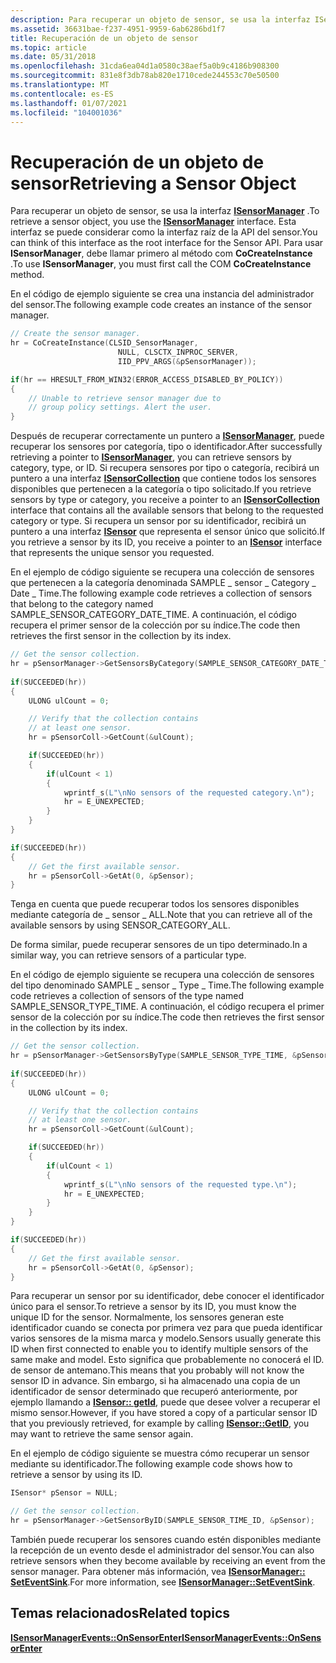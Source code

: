 ```yaml
---
description: Para recuperar un objeto de sensor, se usa la interfaz ISensorManager. Esta interfaz se puede considerar como la interfaz raíz de la API del sensor. Para usar ISensorManager, debe llamar primero al método COM CoCreateInstance.
ms.assetid: 36631bae-f237-4951-9959-6ab6286bd1f7
title: Recuperación de un objeto de sensor
ms.topic: article
ms.date: 05/31/2018
ms.openlocfilehash: 31cda6ea04d1a0580c38aef5a0b9c4186b908300
ms.sourcegitcommit: 831e8f3db78ab820e1710cede244553c70e50500
ms.translationtype: MT
ms.contentlocale: es-ES
ms.lasthandoff: 01/07/2021
ms.locfileid: "104001036"
---
```

# <a name="retrieving-a-sensor-object"></a><span data-ttu-id="0baf6-105">Recuperación de un objeto de sensor</span><span class="sxs-lookup"><span data-stu-id="0baf6-105">Retrieving a Sensor Object</span></span>

<span data-ttu-id="0baf6-106">Para recuperar un objeto de sensor, se usa la interfaz [**ISensorManager**](/windows/desktop/api/sensorsapi/nn-sensorsapi-isensormanager) .</span><span class="sxs-lookup"><span data-stu-id="0baf6-106">To retrieve a sensor object, you use the [**ISensorManager**](/windows/desktop/api/sensorsapi/nn-sensorsapi-isensormanager) interface.</span></span> <span data-ttu-id="0baf6-107">Esta interfaz se puede considerar como la interfaz raíz de la API del sensor.</span><span class="sxs-lookup"><span data-stu-id="0baf6-107">You can think of this interface as the root interface for the Sensor API.</span></span> <span data-ttu-id="0baf6-108">Para usar **ISensorManager**, debe llamar primero al método com **CoCreateInstance** .</span><span class="sxs-lookup"><span data-stu-id="0baf6-108">To use **ISensorManager**, you must first call the COM **CoCreateInstance** method.</span></span>

<span data-ttu-id="0baf6-109">En el código de ejemplo siguiente se crea una instancia del administrador del sensor.</span><span class="sxs-lookup"><span data-stu-id="0baf6-109">The following example code creates an instance of the sensor manager.</span></span>


```C++
// Create the sensor manager.
hr = CoCreateInstance(CLSID_SensorManager, 
                        NULL, CLSCTX_INPROC_SERVER,
                        IID_PPV_ARGS(&pSensorManager));

if(hr == HRESULT_FROM_WIN32(ERROR_ACCESS_DISABLED_BY_POLICY))
{
    // Unable to retrieve sensor manager due to 
    // group policy settings. Alert the user.
}
```



<span data-ttu-id="0baf6-110">Después de recuperar correctamente un puntero a [**ISensorManager**](/windows/desktop/api/sensorsapi/nn-sensorsapi-isensormanager), puede recuperar los sensores por categoría, tipo o identificador.</span><span class="sxs-lookup"><span data-stu-id="0baf6-110">After successfully retrieving a pointer to [**ISensorManager**](/windows/desktop/api/sensorsapi/nn-sensorsapi-isensormanager), you can retrieve sensors by category, type, or ID.</span></span> <span data-ttu-id="0baf6-111">Si recupera sensores por tipo o categoría, recibirá un puntero a una interfaz [**ISensorCollection**](/windows/desktop/api/sensorsapi/nn-sensorsapi-isensorcollection) que contiene todos los sensores disponibles que pertenecen a la categoría o tipo solicitado.</span><span class="sxs-lookup"><span data-stu-id="0baf6-111">If you retrieve sensors by type or category, you receive a pointer to an [**ISensorCollection**](/windows/desktop/api/sensorsapi/nn-sensorsapi-isensorcollection) interface that contains all the available sensors that belong to the requested category or type.</span></span> <span data-ttu-id="0baf6-112">Si recupera un sensor por su identificador, recibirá un puntero a una interfaz [**ISensor**](/windows/desktop/api/sensorsapi/nn-sensorsapi-isensor) que representa el sensor único que solicitó.</span><span class="sxs-lookup"><span data-stu-id="0baf6-112">If you retrieve a sensor by its ID, you receive a pointer to an [**ISensor**](/windows/desktop/api/sensorsapi/nn-sensorsapi-isensor) interface that represents the unique sensor you requested.</span></span>

<span data-ttu-id="0baf6-113">En el ejemplo de código siguiente se recupera una colección de sensores que pertenecen a la categoría denominada SAMPLE \_ sensor \_ Category \_ Date \_ Time.</span><span class="sxs-lookup"><span data-stu-id="0baf6-113">The following example code retrieves a collection of sensors that belong to the category named SAMPLE\_SENSOR\_CATEGORY\_DATE\_TIME.</span></span> <span data-ttu-id="0baf6-114">A continuación, el código recupera el primer sensor de la colección por su índice.</span><span class="sxs-lookup"><span data-stu-id="0baf6-114">The code then retrieves the first sensor in the collection by its index.</span></span>


```C++
// Get the sensor collection.
hr = pSensorManager->GetSensorsByCategory(SAMPLE_SENSOR_CATEGORY_DATE_TIME, &pSensorColl);
  
if(SUCCEEDED(hr))
{
    ULONG ulCount = 0;

    // Verify that the collection contains
    // at least one sensor.
    hr = pSensorColl->GetCount(&ulCount);

    if(SUCCEEDED(hr))
    {
        if(ulCount < 1)
        {
            wprintf_s(L"\nNo sensors of the requested category.\n");
            hr = E_UNEXPECTED;
        }
    }
}

if(SUCCEEDED(hr))
{
    // Get the first available sensor.
    hr = pSensorColl->GetAt(0, &pSensor);
}
```



<span data-ttu-id="0baf6-115">Tenga en cuenta que puede recuperar todos los sensores disponibles mediante categoría de \_ sensor \_ ALL.</span><span class="sxs-lookup"><span data-stu-id="0baf6-115">Note that you can retrieve all of the available sensors by using SENSOR\_CATEGORY\_ALL.</span></span>

<span data-ttu-id="0baf6-116">De forma similar, puede recuperar sensores de un tipo determinado.</span><span class="sxs-lookup"><span data-stu-id="0baf6-116">In a similar way, you can retrieve sensors of a particular type.</span></span>

<span data-ttu-id="0baf6-117">En el código de ejemplo siguiente se recupera una colección de sensores del tipo denominado SAMPLE \_ sensor \_ Type \_ Time.</span><span class="sxs-lookup"><span data-stu-id="0baf6-117">The following example code retrieves a collection of sensors of the type named SAMPLE\_SENSOR\_TYPE\_TIME.</span></span> <span data-ttu-id="0baf6-118">A continuación, el código recupera el primer sensor de la colección por su índice.</span><span class="sxs-lookup"><span data-stu-id="0baf6-118">The code then retrieves the first sensor in the collection by its index.</span></span>


```C++
// Get the sensor collection.
hr = pSensorManager->GetSensorsByType(SAMPLE_SENSOR_TYPE_TIME, &pSensorColl);
  
if(SUCCEEDED(hr))
{
    ULONG ulCount = 0;

    // Verify that the collection contains
    // at least one sensor.
    hr = pSensorColl->GetCount(&ulCount);

    if(SUCCEEDED(hr))
    {
        if(ulCount < 1)
        {
            wprintf_s(L"\nNo sensors of the requested type.\n");
            hr = E_UNEXPECTED;
        }
    }
}

if(SUCCEEDED(hr))
{
    // Get the first available sensor.
    hr = pSensorColl->GetAt(0, &pSensor);
}
```



<span data-ttu-id="0baf6-119">Para recuperar un sensor por su identificador, debe conocer el identificador único para el sensor.</span><span class="sxs-lookup"><span data-stu-id="0baf6-119">To retrieve a sensor by its ID, you must know the unique ID for the sensor.</span></span> <span data-ttu-id="0baf6-120">Normalmente, los sensores generan este identificador cuando se conecta por primera vez para que pueda identificar varios sensores de la misma marca y modelo.</span><span class="sxs-lookup"><span data-stu-id="0baf6-120">Sensors usually generate this ID when first connected to enable you to identify multiple sensors of the same make and model.</span></span> <span data-ttu-id="0baf6-121">Esto significa que probablemente no conocerá el ID. de sensor de antemano.</span><span class="sxs-lookup"><span data-stu-id="0baf6-121">This means that you probably will not know the sensor ID in advance.</span></span> <span data-ttu-id="0baf6-122">Sin embargo, si ha almacenado una copia de un identificador de sensor determinado que recuperó anteriormente, por ejemplo llamando a [**ISensor:: getId**](/windows/win32/api/sensorsapi/nf-sensorsapi-isensor-getid), puede que desee volver a recuperar el mismo sensor.</span><span class="sxs-lookup"><span data-stu-id="0baf6-122">However, if you have stored a copy of a particular sensor ID that you previously retrieved, for example by calling [**ISensor::GetID**](/windows/win32/api/sensorsapi/nf-sensorsapi-isensor-getid), you may want to retrieve the same sensor again.</span></span>

<span data-ttu-id="0baf6-123">En el ejemplo de código siguiente se muestra cómo recuperar un sensor mediante su identificador.</span><span class="sxs-lookup"><span data-stu-id="0baf6-123">The following example code shows how to retrieve a sensor by using its ID.</span></span>


```C++
ISensor* pSensor = NULL;

// Get the sensor collection.
hr = pSensorManager->GetSensorByID(SAMPLE_SENSOR_TIME_ID, &pSensor);

```



<span data-ttu-id="0baf6-124">También puede recuperar los sensores cuando estén disponibles mediante la recepción de un evento desde el administrador del sensor.</span><span class="sxs-lookup"><span data-stu-id="0baf6-124">You can also retrieve sensors when they become available by receiving an event from the sensor manager.</span></span> <span data-ttu-id="0baf6-125">Para obtener más información, vea [**ISensorManager:: SetEventSink**](/windows/win32/api/sensorsapi/nf-sensorsapi-isensormanager-seteventsink).</span><span class="sxs-lookup"><span data-stu-id="0baf6-125">For more information, see [**ISensorManager::SetEventSink**](/windows/win32/api/sensorsapi/nf-sensorsapi-isensormanager-seteventsink).</span></span>

## <a name="related-topics"></a><span data-ttu-id="0baf6-126">Temas relacionados</span><span class="sxs-lookup"><span data-stu-id="0baf6-126">Related topics</span></span>

<dl> <dt>

[<span data-ttu-id="0baf6-127">**ISensorManagerEvents::OnSensorEnter**</span><span class="sxs-lookup"><span data-stu-id="0baf6-127">**ISensorManagerEvents::OnSensorEnter**</span></span>](/windows/win32/api/sensorsapi/nf-sensorsapi-isensormanagerevents-onsensorenter)
</dt> </dl>

 

 
